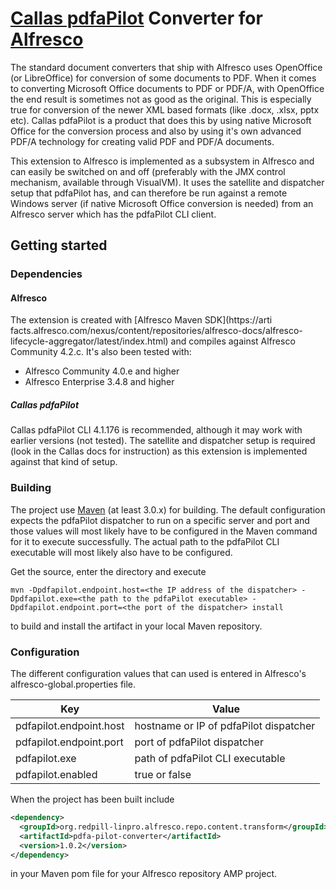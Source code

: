 # [Callas pdfaPilot](http://www.callassoftware.com/callas/doku.php/en:products:pdfapilotserver:history) Converter for [Alfresco](http://www.alfresco.com)
The standard document converters that ship with Alfresco uses OpenOffice (or LibreOffice) for conversion of some documents to PDF. When it comes to converting Microsoft Office documents to PDF or PDF/A, with OpenOffice the end result is sometimes not as good as the original. This is especially true for conversion of the newer XML based formats (like .docx, .xlsx, pptx etc). Callas pdfaPilot is a product that does this by using native Microsoft Office for the conversion process and also by using it's own advanced PDF/A technology for creating valid PDF and PDF/A documents.

This extension to Alfresco is implemented as a subsystem in Alfresco and can easily be switched on and off (preferably with the JMX control mechanism, available through VisualVM). It uses the satellite and dispatcher setup that pdfaPilot has, and can therefore be run against a remote Windows server (if native Microsoft Office conversion is needed) from an Alfresco server which has the pdfaPilot CLI client.

## Getting started

### Dependencies

#### Alfresco

The extension is created with [Alfresco Maven SDK](https://arti
facts.alfresco.com/nexus/content/repositories/alfresco-docs/alfresco-lifecycle-aggregator/latest/index.html) and compiles against Alfresco Community 4.2.c. It's also been tested with:

* Alfresco Community 4.0.e and higher
* Alfresco Enterprise 3.4.8 and higher

##### Callas pdfaPilot

Callas pdfaPilot CLI 4.1.176 is recommended, although it may work with earlier versions (not tested). The satellite and dispatcher setup is required (look in the Callas docs for instruction) as this extension is implemented against that kind of setup.

### Building

The project use [Maven](http://maven.apache.org) (at least 3.0.x) for building. The default configuration expects the pdfaPilot dispatcher to run on a specific server and port and those values will most likely have to be configured in the Maven command for it to execute successfully. The actual path to the pdfaPilot CLI executable will most likely also have to be configured.

Get the source, enter the directory and execute

`mvn -Dpdfapilot.endpoint.host=<the IP address of the dispatcher> -Dpdfapilot.exe=<the path to the pdfaPilot executable> -Dpdfapilot.endpoint.port=<the port of the dispatcher> install`

to build and install the artifact in your local Maven repository.

### Configuration

The different configuration values that can used is entered in Alfresco's alfresco-global.properties file.

Key | Value
----|------
pdfapilot.endpoint.host|hostname or IP of pdfaPilot dispatcher 
pdfapilot.endpoint.port|port of pdfaPilot dispatcher
pdfapilot.exe|path of pdfaPilot CLI executable
pdfapilot.enabled|true or false

When the project has been built include

```xml
<dependency>
  <groupId>org.redpill-linpro.alfresco.repo.content.transform</groupId>
  <artifactId>pdfa-pilot-converter</artifactId>
  <version>1.0.2</version>
</dependency>  
```

in your Maven pom file for your Alfresco repository AMP project.